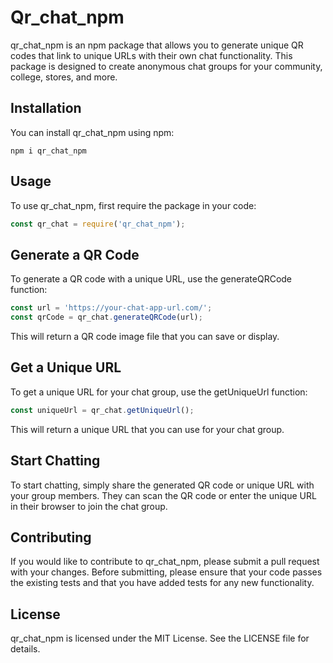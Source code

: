 # Qr_chat_npm

qr_chat_npm is an npm package that allows you to generate unique QR codes that link to unique URLs with their own chat functionality. This package is designed to create anonymous chat groups for your community, college, stores, and more.

## Installation

You can install qr_chat_npm using npm:

`npm i qr_chat_npm`


## Usage

To use qr_chat_npm, first require the package in your code:

```javascript
const qr_chat = require('qr_chat_npm');

```
## Generate a QR Code 
To generate a QR code with a unique URL, use the generateQRCode function:

```javascript
const url = 'https://your-chat-app-url.com/';
const qrCode = qr_chat.generateQRCode(url);
```
This will return a QR code image file that you can save or display.

## Get a Unique URL
To get a unique URL for your chat group, use the getUniqueUrl function:

```javascript
const uniqueUrl = qr_chat.getUniqueUrl();
```

This will return a unique URL that you can use for your chat group.

## Start Chatting
To start chatting, simply share the generated QR code or unique URL with your group members. They can scan the QR code or enter the unique URL in their browser to join the chat group.

## Contributing
If you would like to contribute to qr_chat_npm, please submit a pull request with your changes. Before submitting, please ensure that your code passes the existing tests and that you have added tests for any new functionality.

## License
qr_chat_npm is licensed under the MIT License. See the LICENSE file for details.
